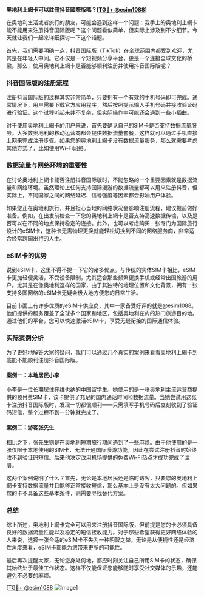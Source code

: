 **奥地利上網卡可以註冊抖音國際版嗎？[[TG💪+ @esim1088](https://t.me/s/esim1088)]**

在奥地利生活或者旅行的朋友，可能会遇到这样一个问题：我手上的奥地利上網卡能不能用来注册抖音国际版呢？这个问题看似简单，但实际上涉及到不少细节。今天就让我们一起来详细探讨一下这个话题。

首先，我们需要明确一点，抖音国际版（TikTok）在全球范围内都受到欢迎，尤其是在年轻人中间。它不仅是一个短视频分享平台，更是一个连接全球文化的桥梁。那么，使用奥地利上網卡是否能够顺利注册并使用抖音国际版呢？

### 抖音国际版的注册流程

注册抖音国际版的过程其实非常简单，只要拥有一个有效的手机号码即可完成。通常情况下，用户需要下载官方应用程序，然后按照提示输入手机号码并接收验证码进行验证。这个过程听起来并不复杂，但实际操作中可能还会遇到一些小插曲。

对于使用奥地利上網卡的用户来说，首先要确认自己的SIM卡是否支持数据流量服务。大多数奥地利的移动运营商都会提供数据流量套餐，这样就可以通过手机直接上网来完成注册步骤。如果您的奥地利上網卡没有数据流量服务，那么就需要考虑其他方式了，比如使用Wi-Fi网络。

### 数据流量与网络环境的重要性

在讨论奥地利上網卡能否注册抖音国际版时，不能忽略的一个重要因素就是数据流量和网络环境。虽然理论上任何支持国际漫游的数据流量都可以用来注册抖音，但实际上，不同国家之间的网络延迟、信号强度等因素都会影响用户体验。

如果您正在奥地利旅行，并且担心当地的网络状况会影响注册流程，建议提前做好准备。例如，在出发前检查一下您的奥地利上網卡是否支持高速数据传输，以及是否可以在不同的地点保持稳定的连接。此外，也可以考虑购买一张专门为国际旅行设计的eSIM卡，这种卡无需物理更换就能轻松切换到不同的网络服务商，非常适合经常跨国出行的人士。

### eSIM卡的优势

说到eSIM卡，这里不得不提一下它的诸多优点。与传统的实体SIM卡相比，eSIM卡更加轻便灵活，不受设备限制，尤其适合那些频繁更换手机或经常出国旅游的用户。尤其是在像奥地利这样的国家，由于其独特的地理位置和文化背景，拥有一张支持多国网络的eSIM卡无疑会极大地方便您的日常生活。

目前市面上有许多优质的eSIM卡供应商，其中一家备受好评的就是@esim1088。他们提供的服务覆盖了全球多个国家和地区，包括奥地利在内的热门旅游目的地。通过他们的平台，您可以快速激活eSIM卡，享受无缝衔接的国际通信体验。

### 实际案例分析

为了更好地解答大家的疑问，我们可以通过几个真实的案例来看看奥地利上網卡到底能不能顺利注册抖音国际版。

#### 案例一：本地居民小李
小李是一位长期居住在维也纳的中国留学生。她使用的是一张奥地利主流运营商提供的预付费SIM卡，该卡提供了充足的国内通话时间和数据流量。当她尝试用这张卡注册抖音国际版时，发现一切都很顺利——只需填写手机号码后立刻收到了验证码短信，整个过程不到一分钟就完成了。

#### 案例二：游客张先生
相比之下，张先生则是在奥地利短期旅行期间遇到了一些麻烦。由于他使用的是一张仅限于本地使用的SIM卡，无法开通国际漫游功能，因此在尝试注册抖音时始终收不到验证码短信。后来他决定改用机场提供的免费Wi-Fi热点才成功完成了注册。

这两个案例说明了什么？首先，无论是本地居民还是临时访客，只要您的奥地利上網卡支持数据流量并且能够正常接收短信，那么基本上是没有太大问题的。但如果您的卡不具备这些基本条件，则需要寻找替代方案。

### 总结

综上所述，奥地利上網卡完全可以用来注册抖音国际版，但前提是您的卡必须具备良好的数据流量性能以及稳定的短信接收能力。对于那些希望获得更好网络体验的人来说，选择一张合适的eSIM卡不失为一种明智之举。无论是从便捷性还是经济性角度来看，eSIM卡都能为您带来更多的可能性。

最后再次提醒大家，无论您身处何地，都应时刻关注自己所用SIM卡的状态，确保其始终处于最佳工作状态。这样不仅能保证您能够随时享受社交媒体的乐趣，还能避免不必要的麻烦。

[[TG💪+ @esim1088](https://t.me/s/esim1088) ![Image](https://i.postimg.cc/4NQfJmqS/Snipaste-2025-05-13-00-14-12.png)]